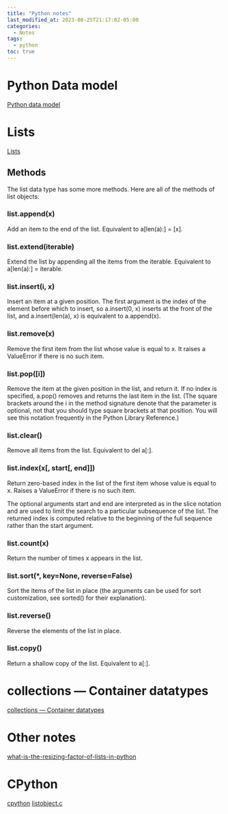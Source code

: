 ```yaml
---
title: "Python notes"
last_modified_at: 2023-08-25T21:17:02-05:00
categories:
  - Notes
tags:
  - python
toc: true
---
```


# Python Data model
[Python data model](https://docs.python.org/3/reference/datamodel.html#)


# Lists
[Lists](https://docs.python.org/3/tutorial/datastructures.html#more-on-lists)

## Methods
The list data type has some more methods. Here are all of the methods of list objects:

### list.append(x)
Add an item to the end of the list. Equivalent to a[len(a):] = [x].

### list.extend(iterable)
Extend the list by appending all the items from the iterable. Equivalent to a[len(a):] = iterable.

### list.insert(i, x)
Insert an item at a given position. The first argument is the index of the element before which to insert, so a.insert(0, x) inserts at the front of the list, and a.insert(len(a), x) is equivalent to a.append(x).

### list.remove(x)
Remove the first item from the list whose value is equal to x. It raises a ValueError if there is no such item.

### list.pop([i])
Remove the item at the given position in the list, and return it. If no index is specified, a.pop() removes and returns the last item in the list. (The square brackets around the i in the method signature denote that the parameter is optional, not that you should type square brackets at that position. You will see this notation frequently in the Python Library Reference.)

### list.clear()
Remove all items from the list. Equivalent to del a[:].

### list.index(x[, start[, end]])
Return zero-based index in the list of the first item whose value is equal to x. Raises a ValueError if there is no such item.

The optional arguments start and end are interpreted as in the slice notation and are used to limit the search to a particular subsequence of the list. The returned index is computed relative to the beginning of the full sequence rather than the start argument.

### list.count(x)
Return the number of times x appears in the list.

### list.sort(*, key=None, reverse=False)
Sort the items of the list in place (the arguments can be used for sort customization, see sorted() for their explanation).

### list.reverse()
Reverse the elements of the list in place.

### list.copy()
Return a shallow copy of the list. Equivalent to a[:].


# collections — Container datatypes
[collections — Container datatypes](https://docs.python.org/3/library/collections.html)

# Other notes
[what-is-the-resizing-factor-of-lists-in-python](https://stackoverflow.com/questions/52195579/what-is-the-resizing-factor-of-lists-in-python)


# CPython
[cpython](https://github.com/python/cpython/tree/main)
[listobject.c](https://github.com/python/cpython/blob/main/Objects/listobject.c)
